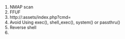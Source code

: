 1. NMAP scan
2. FFUF  
3. http://<ip>:assets/index.php?cmd=
4. Avoid Using exec(), shell_exec(), system() or passthru()
5. Reverse shell
6. 
